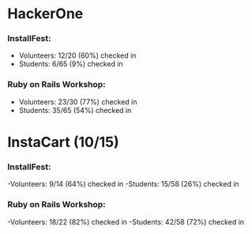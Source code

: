 # HackerOne
### InstallFest:
- Volunteers: 12/20 (60%) checked in
- Students: 6/65 (9%) checked in

### Ruby on Rails Workshop:
- Volunteers: 23/30 (77%) checked in
- Students: 35/65 (54%) checked in

# InstaCart (10/15)
### InstallFest:
-Volunteers: 9/14 (64%) checked in
-Students: 15/58 (26%) checked in

### Ruby on Rails Workshop:
-Volunteers: 18/22 (82%) checked in
-Students: 42/58 (72%) checked in
